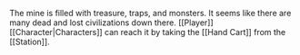The mine is filled with treasure, traps, and monsters. It seems like there are many dead and lost civilizations down there. [[Player]] [[Character|Characters]] can reach it by taking the [[Hand Cart]] from the [[Station]].
